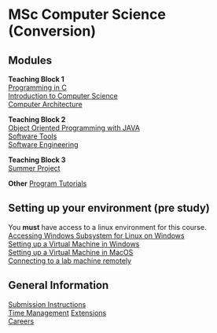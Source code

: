 # MSc Computer Science (Conversion)

## Modules

**Teaching Block 1**  
[Programming in C](https://cs-uob.github.io/PGT/TB1/Programming%20in%20C)  
[Introduction to Computer Science](https://cs-uob.github.io/PGT/TB1/Intro2CS)  
[Computer Architecture](https://cs-uob.github.io/PGT/TB1/Comp-Arch)  

**Teaching Block 2**  
[Object Oriented Programming with JAVA](https://cs-uob.github.io/PGT/TB2/JAVA)  
[Software Tools](https://cs-uob.github.io/PGT/TB2/Software-Tools)  
[Software Engineering](https://cs-uob.github.io/PGT/TB2/Software-Engineering)

**Teaching Block 3**  
[Summer Project](https://cs-uob.github.io/PGT/Summer/Summer-Project)

**Other**
[Program Tutorials]()

## Setting up your environment (pre study)  
You **must** have access to a linux environment for this course.  
[Accessing Windows Subsystem for Linux on Windows]()  
[Setting up a Virtual Machine in Windows]()  
[Setting up a Virtual Machine in MacOS]()  
[Connecting to a lab machine remotely]()

## General Information  
[Submission Instructions]()  
[Time Management]()
[Extensions]()  
[Careers]()
